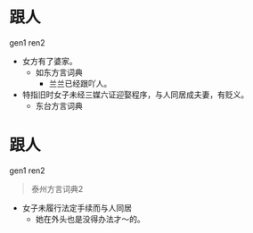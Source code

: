 # 跟人
gen1 ren2
+ 女方有了婆家。
  * 如东方言词典
    - 兰兰已经跟吖人。
+ 特指旧时女子未经三媒六证迎娶程序，与人同居成夫妻，有贬义。
  * 东台方言词典


# 跟人
gen1 ren2
> 泰州方言词典2
- 女子未履行法定手续而与人同居
  - 她在外头也是没得办法才～的。